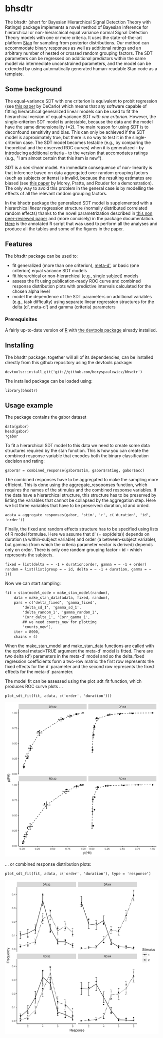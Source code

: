 # bhsdtr

The bhsdtr (short for Bayesian Hierarchical Signal Detection Theory
with Ratings) package implements a novel method of Bayesian inference
for hierarchical or non-hierarchical equal variance normal Signal
Detection Theory models with one or more criteria. It uses the
state-of-the-art platform [Stan](http://mc-stan.org/) for sampling
from posterior distributions. Our method can accommodate binary
responses as well as additional ratings and an arbitrary number of
nested or crossed random grouping factors. The SDT parameters can be
regressed on additional predictors within the same model via
intermediate unconstrained parameters, and the model can be extended
by using automatically generated human-readable Stan code as a
template.

## Some background

The equal-variance SDT with one criterion is equivalent to probit
regression (see [this
paper](http://www.columbia.edu/~ld208/psymeth98.pdf) by DeCarlo) which
means that any software capable of fitting hierarchical generalized
linear models can be used to fit the hierarchical version of
equal-variance SDT *with one criterion*. However, the single-criterion
SDT model is untestable, because the data and the model have the same
dimensionality (=2). The main reason for using SDT is to deconfound
sensitivity and bias. This can only be achieved if the SDT model is
approximately true, but there is no way to test it in the
single-criterion case. The SDT model becomes testable (e.g., by
comparing the theoretical and the observed ROC curves) when it is
generalized - by introducing additional criteria - to the version that
accomodates ratings (e.g., "I am almost certain that this item is
new").

SDT is a *non-linear* model. An immediate consequence of non-linearity
is that inference based on data aggregated over random grouping
factors (such as subjects or items) is invalid, because the resulting
estimates are biased (see [this
paper](http://rouder.psyc.missouri.edu/sites/default/files/morey-jmp-zROC-2008_0.pdf)
by Morey, Pratte, and Rouder for a demonstration). The only way to
avoid this problem in the general case is by modelling the effects of
all the relevant random grouping factors.

In the bhsdtr package the generalized SDT model is supplemented with a
hierarchical *linear* regression structure (normally distributed
correlated random effects) thanks to the novel parametrization
described in [this non peer-reviewed
paper](https://github.com/boryspaulewicz/bhsdtr/tree/master/inst/preprint/paper.pdf)
and (more concisely) in the package
documentation. [Here](https://github.com/boryspaulewicz/bhsdtr/tree/master/inst/preprint/analysis_script.R)
is the annotated R script that was used to perform all the analyses
and produce all the tables and some of the figures in the paper.

## Features

The bhsdtr package can be used to:

- fit generalized (more than one criterion), [meta-d'](http://www.columbia.edu/~bsm2105/type2sdt/), or basic (one criterion) equal variance SDT models
- fit hierarchical or non-hierarchical (e.g., single subject) models
- assess the fit using publication-ready ROC curve and combined response distribution plots with predictive intervals calculated for the chosen alpha level
- model the dependence of the SDT parameters on additional variables (e.g., task difficulty) using separate linear regression structures for the delta (d', meta-d') and gamma (criteria) parameters

### Prerequisites

A fairly up-to-date version of [R](https://www.r-project.org/) with
[the devtools
package](https://cran.r-project.org/web/packages/devtools/index.html)
already installed.

## Installing

The bhsdtr package, together will all of its dependencies, can be
installed directly from this github repository using the devtools
package:

```
devtools::install_git('git://github.com/boryspaulewicz/bhsdtr')
```

The installed package can be loaded using:

```
library(bhsdtr)
```

## Usage example

The package contains the gabor dataset


```
data(gabor)
head(gabor)
?gabor
```

To fit a hierarchical SDT model to this data we need to create some
data structures required by the stan function. This is how you can
create the combined response variable that encodes both the binary
classification decision and rating:

```
gabor$r = combined_response(gabor$stim, gabor$rating, gabor$acc)
```

The combined responses have to be aggregated to make the sampling more
efficient. This is done using the aggregate_resoponses function, which
requires the names of the stimulus and the combined response
variables. If the data have a hierarchical structure, this structure
has to be preserved by listing the variables that cannot be collapsed
by the aggregation step. Here we list three variables that have to be
preserved: duration, id and orded.

```
adata = aggregate_responses(gabor, 'stim', 'r', c('duration', 'id', 'order'))
```

Finally, the fixed and random effects structure has to be specified
using lists of R model formulae. Here we assume that d' (= exp(delta))
depends on duration (a within-subject variable) and order (a
between-subject variable), but gamma (from which the criteria
parameter vector is derived) depends only on order. There is only one
random grouping factor - id - which represents the subjects.

```
fixed = list(delta = ~ -1 + duration:order, gamma = ~ -1 + order)
random = list(list(group = ~ id, delta = ~ -1 + duration, gamma = ~ 1))
```

Now we can start sampling:

```
fit = stan(model_code = make_stan_model(random),
    data = make_stan_data(adata, fixed, random),
    pars = c('delta_fixed', 'gamma_fixed',
        'delta_sd_1', 'gamma_sd_1',
        'delta_random_1', 'gamma_random_1',
        'Corr_delta_1', 'Corr_gamma_1',
        ## we need counts_new for plotting
        'counts_new'),
    iter = 8000,
    chains = 4)
```

When the make_stan_model and make_stan_data functions are called with
the optional metad=TRUE argument the meta-d' model is fitted. There
are two delta (d') parameters in the meta-d' model and so the
delta_fixed regression coefficients form a two-row matrix: the first
row represents the fixed effects for the d' parameter and the
second row represents the fixed effects for the meta-d' parameter.

The model fit can be assessed using the plot_sdt_fit function, which
produces ROC curve plots ...


```
plot_sdt_fit(fit, adata, c('order', 'duration')))
```

![ROC curve](inst/preprint/roc_fit.png)

... or combined response distribution plots:

```
plot_sdt_fit(fit, adata, c('order', 'duration'), type = 'response')
```

![Combined response distributions](inst/preprint/response_fit.png)
